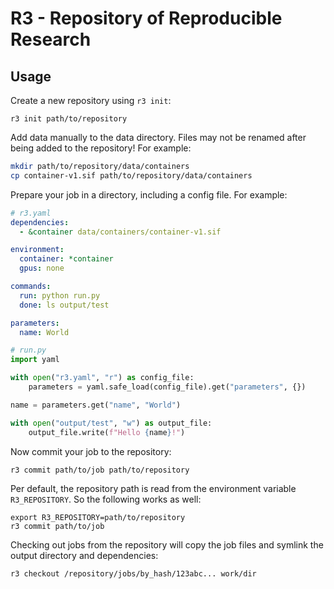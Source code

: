 # R3 - **R**epository of **R**eproducible **R**esearch

## Usage
Create a new repository using `r3 init`:

```
r3 init path/to/repository
```

Add data manually to the data directory. Files may not be renamed after being added to
the repository! For example:

```bash
mkdir path/to/repository/data/containers
cp container-v1.sif path/to/repository/data/containers
```

Prepare your job in a directory, including a config file. For example:

```yaml
# r3.yaml
dependencies:
  - &container data/containers/container-v1.sif

environment:
  container: *container
  gpus: none

commands:
  run: python run.py
  done: ls output/test

parameters:
  name: World
```

```python
# run.py
import yaml

with open("r3.yaml", "r") as config_file:
    parameters = yaml.safe_load(config_file).get("parameters", {})

name = parameters.get("name", "World")

with open("output/test", "w") as output_file:
    output_file.write(f"Hello {name}!")
```

Now commit your job to the repository:
```
r3 commit path/to/job path/to/repository
```

Per default, the repository path is read from the environment variable `R3_REPOSITORY`.
So the following works as well:
```
export R3_REPOSITORY=path/to/repository
r3 commit path/to/job
```

Checking out jobs from the repository will copy the job files and symlink the output
directory and dependencies:
```
r3 checkout /repository/jobs/by_hash/123abc... work/dir
```
